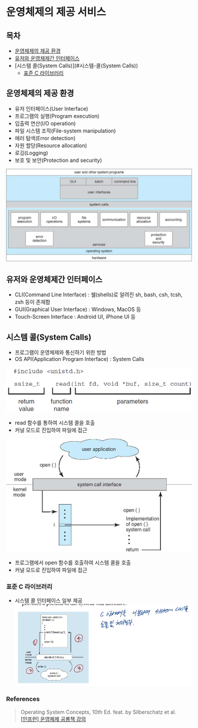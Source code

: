 # 운영체제의 제공 서비스
## 목차
- [운영체제의 제공 환경](#운영체제의-제공-환경)
- [유저와 운영체제간 인터페이스](#유저와-운영체제간-인터페이스)
- [시스템 콜(System Calls)](#시스템-콜(System Calls))
  - [표준 C 라이브러리](#표준-C-라이브러리)

## 운영체제의 제공 환경
- 유저 인터페이스(User Interface)
- 프로그램의 실행(Program execution)
- 입출력 연산(I/O operation)
- 파일 시스템 조작(File-system manipulation)
- 에러 탐색(Error detection)
- 자원 할당(Resource allocation)
- 로깅(Logging)
- 보호 및 보안(Protection and security)

![img.png](image/img.png)

## 유저와 운영체제간 인터페이스
- CLI(Command Line Interface) : 쉘(shells)로 알려진 sh, bash, csh, tcsh, zsh 등이 존재함
- GUI(Graphical User Interface) : Windows, MacOS 등
- Touch-Screen Interface : Android UI, iPhone UI 등

## 시스템 콜(System Calls)
- 프로그램이 운영체제와 통신하기 위한 방법
- OS API(Application Program Interface) : System Calls

![img_1.png](image/img_1.png)
- read 함수를 통하여 시스템 콜을 호출
- 커널 모드로 진입하여 파일에 접근

![img_2.png](image/img_2.png)
- 프로그램에서 open 함수를 호출하여 시스템 콜을 호출
- 커널 모드로 진입하여 파일에 접근

### 표준 C 라이브러리
- 시스템 콜 인터페이스 일부 제공
![img_3.png](image/img_3.png)

### References

> Operating System Concepts, 10th Ed. feat. by Silberschatz et al.  
> [\[인프런\] 운영체제 공룡책 강의](https://www.inflearn.com/course/%EC%9A%B4%EC%98%81%EC%B2%B4%EC%A0%9C-%EA%B3%B5%EB%A3%A1%EC%B1%85-%EC%A0%84%EA%B3%B5%EA%B0%95%EC%9D%98/dashboard)